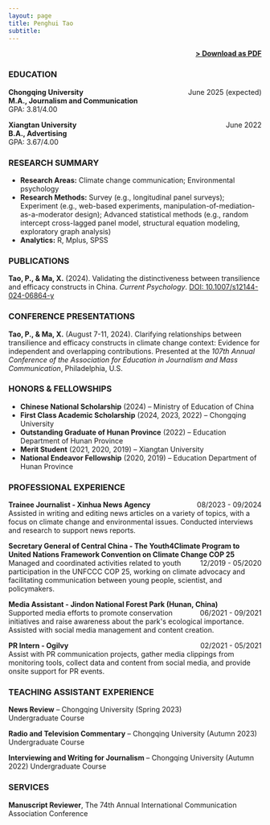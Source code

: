 ```yaml
---
layout: page
title: Penghui Tao
subtitle:
---
```


<span style="float: right; "><a href="{{ '/assets/resume.pdf' | prepend: site.baseurl }}"><strong>> Download as PDF</strong></a> </span>
<br>

### EDUCATION

**Chongqing University** <span style="float: right; ">June 2025 (expected)</span>  
**M.A., Journalism and Communication**  
GPA: 3.81/4.00  

**Xiangtan University** <span style="float: right; ">June 2022</span>  
**B.A., Advertising**  
GPA: 3.67/4.00  

### RESEARCH SUMMARY

- **Research Areas:** Climate change communication; Environmental psychology
- **Research Methods:** Survey (e.g., longitudinal panel surveys); Experiment (e.g., web-based experiments, manipulation-of-mediation-as-a-moderator design); Advanced statistical methods (e.g., random intercept cross-lagged panel model, structural equation modeling, exploratory graph analysis)
- **Analytics:** R, Mplus, SPSS

### PUBLICATIONS

**Tao, P., & Ma, X.** (2024). Validating the distinctiveness between transilience and efficacy constructs in China. *Current Psychology*. [DOI: 10.1007/s12144-024-06864-y](https://doi.org/10.1007/s12144-024-06864-y)

### CONFERENCE PRESENTATIONS

**Tao, P., & Ma, X.** (August 7-11, 2024). Clarifying relationships between transilience and efficacy constructs in climate change context: Evidence for independent and overlapping contributions. Presented at the *107th Annual Conference of the Association for Education in Journalism and Mass Communication*, Philadelphia, U.S.

### HONORS & FELLOWSHIPS

- **Chinese National Scholarship** (2024) – Ministry of Education of China
- **First Class Academic Scholarship** (2024, 2023, 2022) – Chongqing University
- **Outstanding Graduate of Hunan Province** (2022) – Education Department of Hunan Province
- **Merit Student** (2021, 2020, 2019) – Xiangtan University
- **National Endeavor Fellowship** (2020, 2019) – Education Department of Hunan Province

### PROFESSIONAL EXPERIENCE

**Trainee Journalist - Xinhua News Agency** <span style="float: right; ">08/2023 - 09/2024</span>  
Assisted in writing and editing news articles on a variety of topics, with a focus on climate change and environmental issues. Conducted interviews and research to support news reports. 

**Secretary General of Central China - The Youth4Climate Program to United Nations Framework Convention on Climate Change COP 25** <span style="float: right; ">12/2019 - 05/2020</span>  
Managed and coordinated activities related to youth participation in the UNFCCC COP 25, working on climate advocacy and facilitating communication between young people, scientist, and policymakers.

**Media Assistant - Jindon National Forest Park (Hunan, China)** <span style="float: right; ">06/2021 - 09/2021</span>  
Supported media efforts to promote conservation initiatives and raise awareness about the park's ecological importance. Assisted with social media management and content creation.

**PR Intern - Ogilvy** <span style="float: right; ">02/2021 - 05/2021</span>  
Assist with PR communication projects, gather media clippings from monitoring tools, collect data and content from social media, and provide onsite support for PR events.  

### TEACHING ASSISTANT EXPERIENCE

**News Review** – Chongqing University (Spring 2023)  
Undergraduate Course  

**Radio and Television Commentary** – Chongqing University (Autumn 2023)  
Undergraduate Course 

**Interviewing and Writing for Journalism** – Chongqing University (Autumn 2022)
Undergraduate Course

### SERVICES

**Manuscript Reviewer**, The 74th Annual International Communication Association Conference
